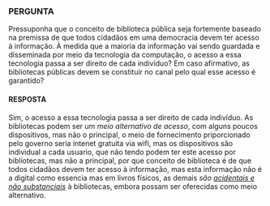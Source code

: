 ### PERGUNTA

Pressuponha que o conceito de biblioteca pública seja fortemente baseado na premissa de que
todos cidadãos em uma democracia devem ter acesso à informação. À medida que a maioria da
informação vai sendo guardada e disseminada por meio da tecnologia da computação, o acesso
a essa tecnologia passa a ser direito de cada indivíduo? Em caso afirmativo, as bibliotecas
públicas devem se constituir no canal pelo qual esse acesso é garantido?

#### RESPOSTA

Sim, o acesso
a essa tecnologia passa a ser direito de cada indivíduo. As bibliotecas podem ser um *meio alternativo de acesso*, com alguns poucos dispositivos, mas não o principal, o meio de fornecimento priporcionado pelo governo seria intenet gratuita via wifi, mas os dispositivos são individual a cada usuario, que não tendo podem ter este acesso por bibliotecas, mas não a principal, por que conceito de biblioteca é de que
todos cidadãos devem ter acesso à informação, mas esta informação não é a digital como essencia mas em livros físicos, as demais *são [acidentais e não substanciais](https://youtu.be/60yTnmSJKC0)* à bibliotecas, embora possam ser oferecidas como meio alternativo.
